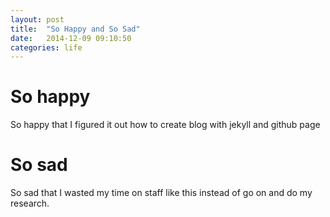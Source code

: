 ```yaml
---
layout: post
title:  "So Happy and So Sad"
date:   2014-12-09 09:10:50
categories: life
---
```


# So happy

So happy that I figured it out how to create blog with jekyll and github page

# So sad

So sad that I wasted my time on staff like this instead of go on and do my research.
